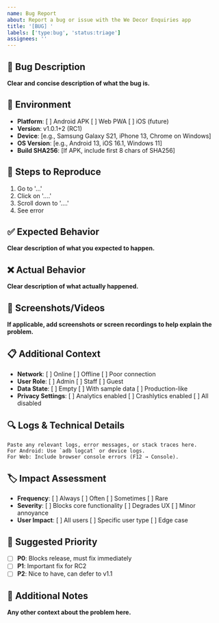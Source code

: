 ```yaml
---
name: Bug Report
about: Report a bug or issue with the We Decor Enquiries app
title: '[BUG] '
labels: ['type:bug', 'status:triage']
assignees: ''
---
```


## 🐛 Bug Description
**Clear and concise description of what the bug is.**

## 📱 Environment
- **Platform**: [ ] Android APK [ ] Web PWA [ ] iOS (future)
- **Version**: v1.0.1+2 (RC1)
- **Device**: [e.g., Samsung Galaxy S21, iPhone 13, Chrome on Windows]
- **OS Version**: [e.g., Android 13, iOS 16.1, Windows 11]
- **Build SHA256**: [If APK, include first 8 chars of SHA256]

## 🔄 Steps to Reproduce
1. Go to '...'
2. Click on '....'
3. Scroll down to '....'
4. See error

## ✅ Expected Behavior
**Clear description of what you expected to happen.**

## ❌ Actual Behavior
**Clear description of what actually happened.**

## 📸 Screenshots/Videos
**If applicable, add screenshots or screen recordings to help explain the problem.**

## 📋 Additional Context
- **Network**: [ ] Online [ ] Offline [ ] Poor connection
- **User Role**: [ ] Admin [ ] Staff [ ] Guest
- **Data State**: [ ] Empty [ ] With sample data [ ] Production-like
- **Privacy Settings**: [ ] Analytics enabled [ ] Crashlytics enabled [ ] All disabled

## 🔍 Logs & Technical Details
```
Paste any relevant logs, error messages, or stack traces here.
For Android: Use `adb logcat` or device logs.
For Web: Include browser console errors (F12 → Console).
```

## 🏷️ Impact Assessment
- **Frequency**: [ ] Always [ ] Often [ ] Sometimes [ ] Rare
- **Severity**: [ ] Blocks core functionality [ ] Degrades UX [ ] Minor annoyance
- **User Impact**: [ ] All users [ ] Specific user type [ ] Edge case

## 🔧 Suggested Priority
- [ ] **P0**: Blocks release, must fix immediately
- [ ] **P1**: Important fix for RC2
- [ ] **P2**: Nice to have, can defer to v1.1

## 📝 Additional Notes
**Any other context about the problem here.**
